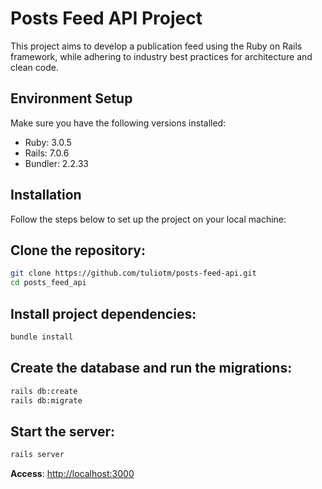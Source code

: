 # Posts Feed API Project

This project aims to develop a publication feed using the Ruby on Rails framework, while adhering to industry best practices for architecture and clean code.

## Environment Setup

Make sure you have the following versions installed:

- Ruby: 3.0.5
- Rails: 7.0.6
- Bundler: 2.2.33

## Installation

Follow the steps below to set up the project on your local machine:

## Clone the repository:

```bash
git clone https://github.com/tuliotm/posts-feed-api.git
cd posts_feed_api
```

## Install project dependencies:
```bash
bundle install
```

## Create the database and run the migrations:
```bash
rails db:create
rails db:migrate
```

## Start the server:
```bash
rails server
```

**Access**: [http://localhost:3000](http://localhost:3000)